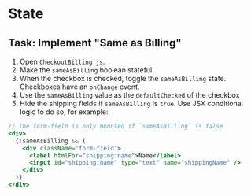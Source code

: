 # State

## Task: Implement "Same as Billing"

1. Open `CheckoutBilling.js`.
2. Make the `sameAsBilling` boolean stateful
3. When the checkbox is checked, toggle the `sameAsBilling` state. Checkboxes have an `onChange` event.
4. Use the `sameAsBilling` value as the `defaultChecked` of the checkbox
5. Hide the shipping fields if `sameAsBilling` is `true`. Use JSX conditional logic to do so, for example:

```jsx
// The form-field is only mounted if `sameAsBilling` is false
<div>
  {!sameAsBilling && (
    <div className="form-field">
      <label htmlFor="shipping:name">Name</label>
      <input id="shipping:name" type="text" name="shippingName" />
    </div>
  )}
</div>
```

